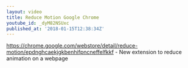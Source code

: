 ```yaml
---
layout: video
title: Reduce Motion Google Chrome
youtube_id: _dyM82NSUxc
published_at: '2018-01-15T12:38:34Z'
---
```

https://chrome.google.com/webstore/detail/reduce-motion/epdnghcaekjgkbenhifpncneffelfkkf - New extension to reduce animation on a webpage